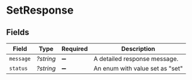 # SetResponse


## Fields

| Field                           | Type                            | Required                        | Description                     |
| ------------------------------- | ------------------------------- | ------------------------------- | ------------------------------- |
| `message`                       | *?string*                       | :heavy_minus_sign:              | A detailed response message.    |
| `status`                        | *?string*                       | :heavy_minus_sign:              | An enum with value set as "set" |